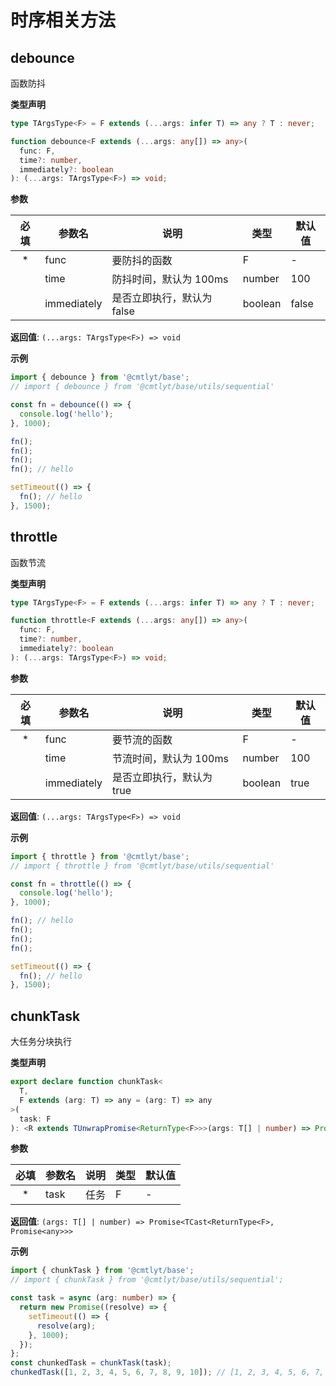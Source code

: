 # 时序相关方法

## debounce

函数防抖

**类型声明**

```ts
type TArgsType<F> = F extends (...args: infer T) => any ? T : never;

function debounce<F extends (...args: any[]) => any>(
  func: F,
  time?: number,
  immediately?: boolean
): (...args: TArgsType<F>) => void;
```

**参数**

| 必填 | 参数名      | 说明                       | 类型    | 默认值 |
| :--: | ----------- | -------------------------- | ------- | ------ |
|  \*  | func        | 要防抖的函数               | F       | -      |
|      | time        | 防抖时间，默认为 100ms     | number  | 100    |
|      | immediately | 是否立即执行，默认为 false | boolean | false  |

**返回值**: `(...args: TArgsType<F>) => void`

**示例**

```ts
import { debounce } from '@cmtlyt/base';
// import { debounce } from '@cmtlyt/base/utils/sequential'

const fn = debounce(() => {
  console.log('hello');
}, 1000);

fn();
fn();
fn();
fn(); // hello

setTimeout(() => {
  fn(); // hello
}, 1500);
```

## throttle

函数节流

**类型声明**

```ts
type TArgsType<F> = F extends (...args: infer T) => any ? T : never;

function throttle<F extends (...args: any[]) => any>(
  func: F,
  time?: number,
  immediately?: boolean
): (...args: TArgsType<F>) => void;
```

**参数**

| 必填 | 参数名      | 说明                      | 类型    | 默认值 |
| :--: | ----------- | ------------------------- | ------- | ------ |
|  \*  | func        | 要节流的函数              | F       | -      |
|      | time        | 节流时间，默认为 100ms    | number  | 100    |
|      | immediately | 是否立即执行，默认为 true | boolean | true   |

**返回值**: `(...args: TArgsType<F>) => void`

**示例**

```ts
import { throttle } from '@cmtlyt/base';
// import { throttle } from '@cmtlyt/base/utils/sequential'

const fn = throttle(() => {
  console.log('hello');
}, 1000);

fn(); // hello
fn();
fn();
fn();

setTimeout(() => {
  fn(); // hello
}, 1500);
```

## chunkTask

大任务分块执行

**类型声明**

```ts
export declare function chunkTask<
  T,
  F extends (arg: T) => any = (arg: T) => any
>(
  task: F
): <R extends TUnwrapPromise<ReturnType<F>>>(args: T[] | number) => Promise<R>;
```

**参数**

| 必填 | 参数名 | 说明 | 类型 | 默认值 |
| :--: | ------ | ---- | ---- | ------ |
|  \*  | task   | 任务 | F    | -      |

**返回值**: `(args: T[] | number) => Promise<TCast<ReturnType<F>, Promise<any>>>`

**示例**

```ts
import { chunkTask } from '@cmtlyt/base';
// import { chunkTask } from '@cmtlyt/base/utils/sequential';

const task = async (arg: number) => {
  return new Promise((resolve) => {
    setTimeout(() => {
      resolve(arg);
    }, 1000);
  });
};
const chunkedTask = chunkTask(task);
chunkedTask([1, 2, 3, 4, 5, 6, 7, 8, 9, 10]); // [1, 2, 3, 4, 5, 6, 7, 8, 9, 10]
```
